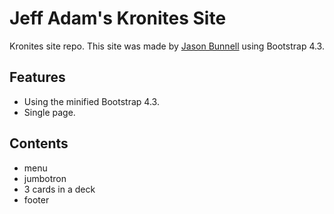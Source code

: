 # Jeff Adam's Kronites Site

Kronites site repo.  This site was made by [Jason Bunnell](https://jasonbunnell.com) using Bootstrap 4.3.

## Features

* Using the minified Bootstrap 4.3.
* Single page.

## Contents

- menu
- jumbotron
- 3 cards in a deck
- footer

